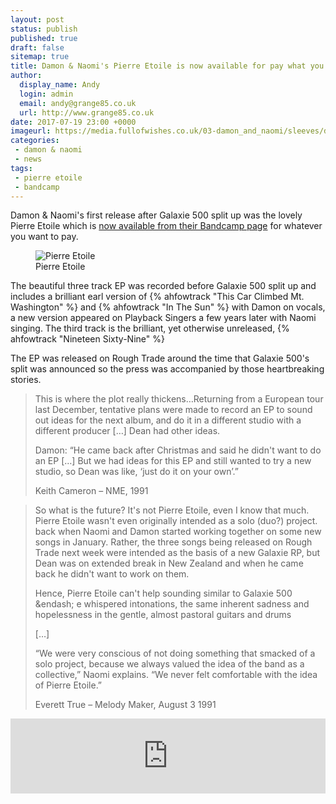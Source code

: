 ```yaml
---
layout: post
status: publish
published: true
draft: false
sitemap: true
title: Damon & Naomi's Pierre Etoile is now available for pay what you want on Bandcamp
author:
  display_name: Andy
  login: admin
  email: andy@grange85.co.uk
  url: http://www.grange85.co.uk
date: 2017-07-19 23:00 +0000
imageurl: https://media.fullofwishes.co.uk/03-damon_and_naomi/sleeves/damon-and-naomi-pierre-etoile.jpg
categories:
 - damon & naomi
 - news
tags:
 - pierre etoile
 - bandcamp
---
```

<p class="lead">Damon & Naomi's first release after Galaxie 500 split up was the lovely Pierre Etoile which is <a href="https://damonandnaomi.bandcamp.com/album/pierre-etoile-ep">now available from their Bandcamp page</a> for whatever you want to pay.</p>
<figure class="caption aligncenter"><img src="https://media.fullofwishes.co.uk/03-damon_and_naomi/sleeves/damon-and-naomi-pierre-etoile.jpg" alt="Pierre Etoile" /><figcaption class="caption-text">Pierre Etoile</figcaption></figure>
<p>The beautiful three track EP was recorded before Galaxie 500 split up and includes a brilliant earl version of {% ahfowtrack "This Car Climbed Mt. Washington" %} and {% ahfowtrack "In The Sun" %} with Damon on vocals, a new version appeared on Playback Singers a few years later with Naomi singing. The third track is the brilliant, yet otherwise unreleased, {% ahfowtrack "Nineteen Sixty-Nine" %}</p>
<p>The EP was released on Rough Trade around the time that Galaxie 500's split was announced so the press was accompanied by those heartbreaking stories.</p>

<blockquote><p>This is where the plot really thickens&hellip;Returning from a European tour last December, tentative plans were made to record an EP to sound out ideas for the next album, and do it in a different studio with a different producer [&hellip;] Dean had other ideas.</p>
<p>Damon: &ldquo;He came back after Christmas and said he didn't want to do an EP [&hellip;] But we had ideas for this EP and still wanted to try a new studio, so Dean was like, &lsquo;just do it on your own&rsquo;.&rdquo;</p>
<footer>Keith Cameron &ndash; NME, 1991</footer>
</blockquote>

<blockquote><p>So what is the future? It's not Pierre Etoile, even I know that much. Pierre Etoile wasn't even originally intended as a solo (duo?) project. back when Naomi and Damon started working together on some new songs in January. Rather, the three songs being released on Rough Trade next week were intended as the basis of a new Galaxie RP, but Dean was on extended break in New Zealand and when he came back he didn't want to work on them.</p>
<p>Hence, Pierre Etoile can't help sounding similar to Galaxie 500 &endash; e whispered intonations, the same inherent sadness and hopelessness in the gentle, almost pastoral guitars and drums</p>
<p>[&hellip;]</p>
<p>&ldquo;We were very conscious of not doing something that smacked of a solo project, because we always valued the idea of the band as a collective,&rdquo; Naomi explains. &ldquo;We never felt comfortable with the idea of Pierre Etoile.&rdquo;</p>
<footer>Everett True &ndash; Melody Maker, August 3 1991</footer>
</blockquote>

<iframe style="border: 0; width: 100%; height: 120px;" src="https://bandcamp.com/EmbeddedPlayer/album=1715169692/size=large/bgcol=ffffff/linkcol=0687f5/tracklist=false/artwork=small/transparent=true/" seamless><a href="http://damonandnaomi.bandcamp.com/album/pierre-etoile-ep">Pierre Etoile EP by Damon & Naomi</a></iframe>
